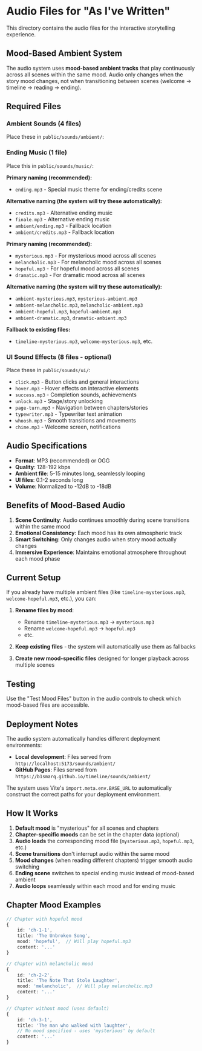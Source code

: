 # Audio Files for "As I've Written"

This directory contains the audio files for the interactive storytelling experience.

## Mood-Based Ambient System

The audio system uses **mood-based ambient tracks** that play continuously across all scenes within the same mood. Audio only changes when the story mood changes, not when transitioning between scenes (welcome → timeline → reading → ending).

## Required Files

### Ambient Sounds (4 files)
Place these in `public/sounds/ambient/`:

### Ending Music (1 file)
Place this in `public/sounds/music/`:

**Primary naming (recommended):**
- `ending.mp3` - Special music theme for ending/credits scene

**Alternative naming (the system will try these automatically):**
- `credits.mp3` - Alternative ending music
- `finale.mp3` - Alternative ending music
- `ambient/ending.mp3` - Fallback location
- `ambient/credits.mp3` - Fallback location

**Primary naming (recommended):**
- `mysterious.mp3` - For mysterious mood across all scenes
- `melancholic.mp3` - For melancholic mood across all scenes  
- `hopeful.mp3` - For hopeful mood across all scenes
- `dramatic.mp3` - For dramatic mood across all scenes

**Alternative naming (the system will try these automatically):**
- `ambient-mysterious.mp3`, `mysterious-ambient.mp3`
- `ambient-melancholic.mp3`, `melancholic-ambient.mp3`
- `ambient-hopeful.mp3`, `hopeful-ambient.mp3`
- `ambient-dramatic.mp3`, `dramatic-ambient.mp3`

**Fallback to existing files:**
- `timeline-mysterious.mp3`, `welcome-mysterious.mp3`, etc.

### UI Sound Effects (8 files - optional)
Place these in `public/sounds/ui/`:

- `click.mp3` - Button clicks and general interactions
- `hover.mp3` - Hover effects on interactive elements
- `success.mp3` - Completion sounds, achievements
- `unlock.mp3` - Stage/story unlocking
- `page-turn.mp3` - Navigation between chapters/stories
- `typewriter.mp3` - Typewriter text animation
- `whoosh.mp3` - Smooth transitions and movements
- `chime.mp3` - Welcome screen, notifications

## Audio Specifications

- **Format**: MP3 (recommended) or OGG
- **Quality**: 128-192 kbps
- **Ambient file**: 5-15 minutes long, seamlessly looping
- **UI files**: 0.1-2 seconds long
- **Volume**: Normalized to -12dB to -18dB

## Benefits of Mood-Based Audio

1. **Scene Continuity**: Audio continues smoothly during scene transitions within the same mood
2. **Emotional Consistency**: Each mood has its own atmospheric track
3. **Smart Switching**: Only changes audio when story mood actually changes
4. **Immersive Experience**: Maintains emotional atmosphere throughout each mood phase

## Current Setup

If you already have multiple ambient files (like `timeline-mysterious.mp3`, `welcome-hopeful.mp3`, etc.), you can:

1. **Rename files by mood**:
   - Rename `timeline-mysterious.mp3` → `mysterious.mp3`
   - Rename `welcome-hopeful.mp3` → `hopeful.mp3`
   - etc.

2. **Keep existing files** - the system will automatically use them as fallbacks

3. **Create new mood-specific files** designed for longer playback across multiple scenes

## Testing

Use the "Test Mood Files" button in the audio controls to check which mood-based files are accessible.

## Deployment Notes

The audio system automatically handles different deployment environments:

- **Local development**: Files served from `http://localhost:5173/sounds/ambient/`
- **GitHub Pages**: Files served from `https://b1smarq.github.io/timeline/sounds/ambient/`

The system uses Vite's `import.meta.env.BASE_URL` to automatically construct the correct paths for your deployment environment.

## How It Works

1. **Default mood** is "mysterious" for all scenes and chapters
2. **Chapter-specific moods** can be set in the chapter data (optional)
3. **Audio loads** the corresponding mood file (`mysterious.mp3`, `hopeful.mp3`, etc.)
4. **Scene transitions** don't interrupt audio within the same mood
5. **Mood changes** (when reading different chapters) trigger smooth audio switching
6. **Ending scene** switches to special ending music instead of mood-based ambient
7. **Audio loops** seamlessly within each mood and for ending music

## Chapter Mood Examples

```typescript
// Chapter with hopeful mood
{
    id: 'ch-1-1',
    title: 'The Unbroken Song',
    mood: 'hopeful',  // Will play hopeful.mp3
    content: '...'
}

// Chapter with melancholic mood  
{
    id: 'ch-2-2',
    title: 'The Note That Stole Laughter',
    mood: 'melancholic',  // Will play melancholic.mp3
    content: '...'
}

// Chapter without mood (uses default)
{
    id: 'ch-3-1',
    title: 'The man who walked with laughter',
    // No mood specified - uses 'mysterious' by default
    content: '...'
}
```